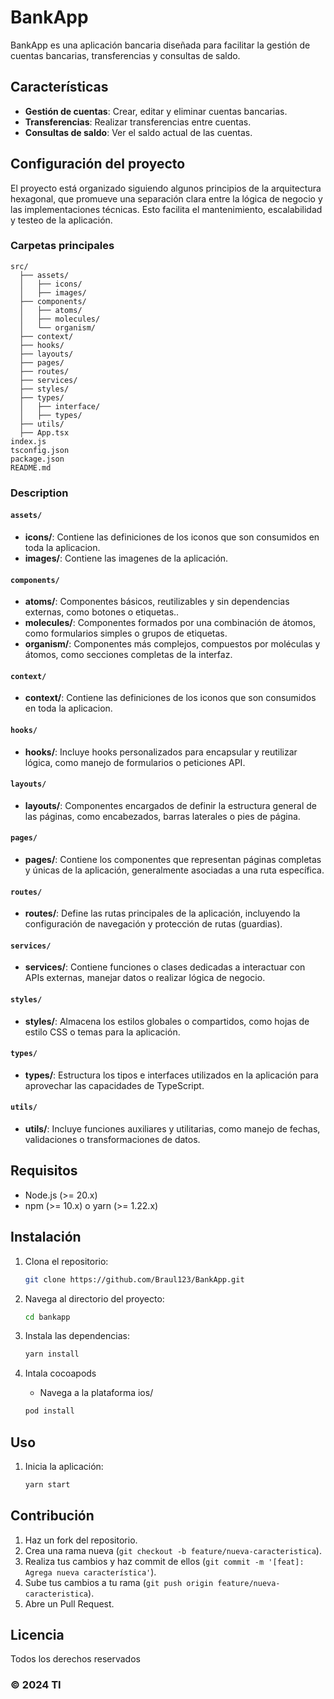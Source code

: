 # BankApp

BankApp es una aplicación bancaria diseñada para facilitar la gestión de cuentas bancarias, transferencias y consultas de saldo.

## Características

- **Gestión de cuentas**: Crear, editar y eliminar cuentas bancarias.
- **Transferencias**: Realizar transferencias entre cuentas.
- **Consultas de saldo**: Ver el saldo actual de las cuentas.


## Configuración del proyecto

El proyecto está organizado siguiendo algunos principios de la arquitectura hexagonal, que promueve una separación clara entre la lógica de negocio y las implementaciones técnicas. Esto facilita el mantenimiento, escalabilidad y testeo de la aplicación.

### Carpetas principales

```plaintext
src/
  ├── assets/
  │   ├── icons/
  │   ├── images/
  ├── components/
  │   ├── atoms/
  │   ├── molecules/
  │   └── organism/
  ├── context/
  ├── hooks/
  ├── layouts/
  ├── pages/
  ├── routes/
  ├── services/
  ├── styles/
  ├── types/
  │   ├── interface/
  │   ├── types/
  ├── utils/
  ├── App.tsx
index.js
tsconfig.json
package.json
README.md
```

### Description

#### `assets/`

  - **icons/**: Contiene las definiciones de los iconos que son consumidos en toda la aplicacion.
  - **images/**: Contiene las imagenes de la aplicación.

#### `components/`

  - **atoms/**: Componentes básicos, reutilizables y sin dependencias externas, como botones o etiquetas..
  - **molecules/**: Componentes formados por una combinación de átomos, como formularios simples o grupos de etiquetas.
  - **organism/**: Componentes más complejos, compuestos por moléculas y átomos, como secciones completas de la interfaz.

#### `context/`

  - **context/**: Contiene las definiciones de los iconos que son consumidos en toda la aplicacion.

#### `hooks/`

  - **hooks/**: Incluye hooks personalizados para encapsular y reutilizar lógica, como manejo de formularios o peticiones API.

#### `layouts/`

  - **layouts/**: Componentes encargados de definir la estructura general de las páginas, como encabezados, barras laterales o pies de página.

#### `pages/`

  - **pages/**: Contiene los componentes que representan páginas completas y únicas de la aplicación, generalmente asociadas a una ruta específica.

#### `routes/`

  - **routes/**: Define las rutas principales de la aplicación, incluyendo la configuración de navegación y protección de rutas (guardias).

#### `services/`

  - **services/**: Contiene funciones o clases dedicadas a interactuar con APIs externas, manejar datos o realizar lógica de negocio.

#### `styles/`

  - **styles/**: Almacena los estilos globales o compartidos, como hojas de estilo CSS o temas para la aplicación.

#### `types/`

  - **types/**: Estructura los tipos e interfaces utilizados en la aplicación para aprovechar las capacidades de TypeScript.

#### `utils/`

  - **utils/**: Incluye funciones auxiliares y utilitarias, como manejo de fechas, validaciones o transformaciones de datos.


## Requisitos

- Node.js (>= 20.x)
- npm (>= 10.x) o yarn (>= 1.22.x)

## Instalación

1. Clona el repositorio:
   ```bash
   git clone https://github.com/Braul123/BankApp.git
   ```
2. Navega al directorio del proyecto:
   ```bash
   cd bankapp
   ```
3. Instala las dependencias:
   ```bash
   yarn install
   ```

4. Intala cocoapods
   - Navega a la plataforma ios/
   ```bash
   pod install
   ```

## Uso

1. Inicia la aplicación:
   ```bash
   yarn start
   ```

## Contribución

1. Haz un fork del repositorio.
2. Crea una rama nueva (`git checkout -b feature/nueva-caracteristica`).
3. Realiza tus cambios y haz commit de ellos (`git commit -m '[feat]: Agrega nueva característica'`).
4. Sube tus cambios a tu rama (`git push origin feature/nueva-caracteristica`).
5. Abre un Pull Request.

## Licencia

Todos los derechos reservados

### &copy; 2024 TI